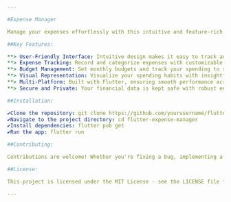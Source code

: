 ```yaml
---

#Expense Manager

Manage your expenses effortlessly with this intuitive and feature-rich expense manager built using Flutter. Whether you're tracking personal expenses or managing finances for your business, this app provides a seamless experience to keep your finances organized and under control.

##Key Features:

**> User-Friendly Interface: Intuitive design makes it easy to track and categorize expenses.
**> Expense Tracking: Record and categorize expenses with customizable tags and categories.
**> Budget Management: Set monthly budgets and track your spending to stay within financial goals.
**> Visual Representation: Visualize your spending habits with insightful charts and graphs.
**> Multi-Platform: Built with Flutter, ensuring smooth performance across iOS and Android devices.
**> Secure and Private: Your financial data is kept safe with robust encryption and authentication measures.

##Installation:

✔Clone the repository: git clone https://github.com/yourusername/flutter-expense-manager.git
✔Navigate to the project directory: cd flutter-expense-manager
✔Install dependencies: flutter pub get
✔Run the app: flutter run

##Contributing:

Contributions are welcome! Whether you're fixing a bug, implementing a new feature, or suggesting improvements, feel free to open an issue or submit a pull request.

##License:

This project is licensed under the MIT License - see the LICENSE file for details.

---
```

